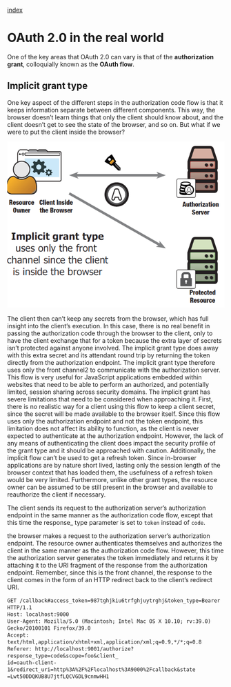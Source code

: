 [index](https://github.com/KiraDiShira/OAuth2/blob/master/README.md#oauth2)

# OAuth 2.0 in the real world

One of the key areas that OAuth 2.0 can vary is that of the **authorization grant**, colloquially known as the **OAuth flow**.

## Implicit grant type

One key aspect of the different steps in the authorization code flow is that it keeps information separate between different components. This way, the browser doesn’t learn things that only the client should know about, and the client doesn’t get to see the state of the browser, and so on. But what if we were to put the client inside the browser?

<img src="https://github.com/KiraDiShira/OAuth2/blob/master/OAuth2RealWorld/Images/rw1.PNG" />

The client then can’t keep any secrets from the browser, which has full insight
into the client’s execution. In this case, there is no real benefit in passing the authorization
code through the browser to the client, only to have the client exchange that
for a token because the extra layer of secrets isn’t protected against anyone involved.
The implicit grant type does away with this extra secret and its attendant round trip by
returning the token directly from the authorization endpoint. The implicit grant type
therefore uses only the front channel2 to communicate with the authorization server.
This flow is very useful for JavaScript applications embedded within websites that need
to be able to perform an authorized, and potentially limited, session sharing across
security domains.
The implicit grant has severe limitations that need to be considered when approaching
it. First, there is no realistic way for a client using this flow to keep a client secret,
since the secret will be made available to the browser itself. Since this flow uses only the
authorization endpoint and not the token endpoint, this limitation does not affect its ability to function, as the client is never expected to authenticate at the authorization
endpoint. However, the lack of any means of authenticating the client does impact the
security profile of the grant type and it should be approached with caution. Additionally,
the implicit flow can’t be used to get a refresh token. Since in-browser applications
are by nature short lived, lasting only the session length of the browser context that has
loaded them, the usefulness of a refresh token would be very limited. Furthermore,
unlike other grant types, the resource owner can be assumed to be still present in the
browser and available to reauthorize the client if necessary.

The client sends its request to the authorization server’s authorization endpoint in
the same manner as the authorization code flow, except that this time the response_
type parameter is set to `token` instead of `code`.

the browser makes a request to the authorization
server’s authorization endpoint. The resource owner authenticates themselves and authorizes the client in the same manner as the authorization code flow. However,
this time the authorization server generates the token immediately and returns it by
attaching it to the URI fragment of the response from the authorization endpoint.
Remember, since this is the front channel, the response to the client comes in the form
of an HTTP redirect back to the client’s redirect URI.

```
GET /callback#access_token=987tghjkiu6trfghjuytrghj&token_type=Bearer
HTTP/1.1
Host: localhost:9000
User-Agent: Mozilla/5.0 (Macintosh; Intel Mac OS X 10.10; rv:39.0)
Gecko/20100101 Firefox/39.0
Accept: text/html,application/xhtml+xml,application/xml;q=0.9,*/*;q=0.8
Referer: http://localhost:9001/authorize?response_type=code&scope=foo&client_
id=oauth-client-1&redirect_uri=http%3A%2F%2Flocalhost%3A9000%2Fcallback&state
=Lwt50DDQKUB8U7jtfLQCVGDL9cnmwHH1
```
